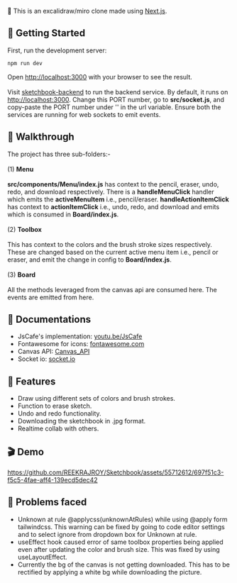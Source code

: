 📌 This is an excalidraw/miro clone made using [Next.js](https://nextjs.org/).

## 🏁 Getting Started

First, run the development server:

```bash
npm run dev
```

Open [http://localhost:3000](http://localhost:3000) with your browser to see the result.
<br>
<br>
Visit [sketchbook-backend](https://github.com/REEKRAJROY/sketchbook-backend) to run the backend service. By default, it runs on [http://localhost:3000](http://localhost:3000). Change this PORT number, go to **src/socket.js**, and copy-paste the PORT number under '' in the url variable. Ensure both the services are running for web sockets to emit events.

## 🚶 Walkthrough

The project has three sub-folders:-
<br>
<br>
(1) **Menu**
<br>
<br>
**src/components/Menu/index.js** has context to the pencil, eraser, undo, redo, and download respectively. There is a **handleMenuClick** handler which emits the **activeMenuItem** i.e., pencil/eraser. **handleActionItemClick** has context to **actionItemClick** i.e., undo, redo, and download and emits which is consumed in **Board/index.js**.
<br>
<br>
(2) **Toolbox**
<br>
<br>
This has context to the colors and the brush stroke sizes respectively. These are changed based on the current active menu item i.e., pencil or eraser, and emit the change in config to **Board/index.js**.
<br>
<br>
(3) **Board**
<br>
<br>
All the methods leveraged from the canvas api are consumed here. The events are emitted from here.
<br>

## 📝 Documentations

- JsCafe's implementation: [youtu.be/JsCafe](https://youtu.be/Uh10f2T1d3c?feature=shared)
- Fontawesome for icons: [fontawesome.com](https://fontawesome.com)
- Canvas API: [Canvas_API](https://developer.mozilla.org/en-US/docs/Web/API/Canvas_API)
- Socket io: [socket.io](https://socket.io/docs/v4/)

## 🚀 Features

 - Draw using different sets of colors and brush strokes.
 - Function to erase sketch.
 - Undo and redo functionality.
 - Downloading the sketchbook in .jpg format.
 - Realtime collab with others.
   
## 🎬 Demo

https://github.com/REEKRAJROY/Sketchbook/assets/55712612/697f51c3-f5c5-4fae-aff4-139ecd5dec42

## 📒 Problems faced

- Unknown at rule @applycss(unknownAtRules) while using @apply form tailwindcss. This warning can be fixed by going to code editor settings and to select ignore from dropdown box for Unknown at rule.
-  useEffect hook caused error of same toolbox properties being applied even after updating the color and brush size. This was fixed by using useLayoutEffect.
- Currently the bg of the canvas is not getting downloaded. This has to be rectified by applying a white bg while downloading the picture.





